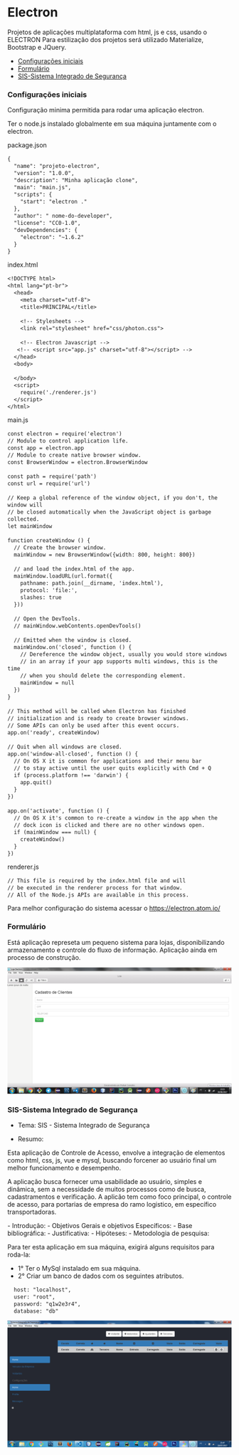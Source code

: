 # Electron
Projetos de aplicações multiplataforma com html, js e css, usando o ELECTRON
Para estilização dos projetos será utilizado Materialize, Bootstrap e JQuery.

 - [Configurações iniciais](#configurações-iniciais)
 - [Formulário](#formulário)
 - [SIS-Sistema Integrado de Segurança](#sis-sistema-integrado-de-segurança)


### Configurações iniciais

Configuração minima permitida para rodar uma aplicação electron.

Ter o node.js instalado globalmente em sua máquina juntamente com o electron.

package.json
```
{
  "name": "projeto-electron",
  "version": "1.0.0",
  "description": "Minha aplicação clone",
  "main": "main.js",
  "scripts": {
    "start": "electron ."
  },
  "author": " nome-do-developer",
  "license": "CC0-1.0",
  "devDependencies": {
    "electron": "~1.6.2"
  }
}
```
index.html
```
<!DOCTYPE html>
<html lang="pt-br">
  <head>
    <meta charset="utf-8">
    <title>PRINCIPAL</title>

    <!-- Stylesheets -->
    <link rel="stylesheet" href="css/photon.css">

    <!-- Electron Javascript -->
   <!-- <script src="app.js" charset="utf-8"></script> -->
  </head>
  <body>
   
  </body>
  <script>
    require('./renderer.js')
  </script>
</html>
```
main.js
```
const electron = require('electron')
// Module to control application life.
const app = electron.app
// Module to create native browser window.
const BrowserWindow = electron.BrowserWindow

const path = require('path')
const url = require('url')

// Keep a global reference of the window object, if you don't, the window will
// be closed automatically when the JavaScript object is garbage collected.
let mainWindow

function createWindow () {
  // Create the browser window.
  mainWindow = new BrowserWindow({width: 800, height: 800})

  // and load the index.html of the app.
  mainWindow.loadURL(url.format({
    pathname: path.join(__dirname, 'index.html'),
    protocol: 'file:',
    slashes: true
  }))

  // Open the DevTools.
  // mainWindow.webContents.openDevTools()

  // Emitted when the window is closed.
  mainWindow.on('closed', function () {
    // Dereference the window object, usually you would store windows
    // in an array if your app supports multi windows, this is the time
    // when you should delete the corresponding element.
    mainWindow = null
  })
}

// This method will be called when Electron has finished
// initialization and is ready to create browser windows.
// Some APIs can only be used after this event occurs.
app.on('ready', createWindow)

// Quit when all windows are closed.
app.on('window-all-closed', function () {
  // On OS X it is common for applications and their menu bar
  // to stay active until the user quits explicitly with Cmd + Q
  if (process.platform !== 'darwin') {
    app.quit()
  }
})

app.on('activate', function () {
  // On OS X it's common to re-create a window in the app when the
  // dock icon is clicked and there are no other windows open.
  if (mainWindow === null) {
    createWindow()
  }
})
```
renderer.js
```
// This file is required by the index.html file and will
// be executed in the renderer process for that window.
// All of the Node.js APIs are available in this process.

```
Para melhor configuração do sistema acessar o https://electron.atom.io/

### Formulário

Está aplicação represeta um pequeno sistema para lojas, disponibilizando armazenamento e controle do fluxo de informação.
Aplicação ainda em processo de construção.


<img src="https://github.com/rafaelcarvalhocaetano/Electron/blob/master/formulario/img/formulario.png">

### SIS-Sistema Integrado de Segurança

- Tema: SIS - Sistema Integrado de Segurança

- Resumo:

<p>Esta aplicação de Controle de Acesso, envolve a integração de elementos como html, css, js, vue e mysql, buscando forcener ao usuário final um melhor funcionamento e desempenho.</p>

<p>A aplicação busca fornecer uma usabilidade ao usuário, simples e dinâmica, sem a necessidade de muitos processos como de busca, cadastramentos e verificação.
A aplicão tem como foco principal, o controle de acesso, para portarias de empresa do ramo logistico, em específico transportadoras.</p>
- Introdução:
- Objetivos Gerais e objetivos Específicos:
- Base bibliográfica:
- Justificativa:
- Hipóteses:
- Metodologia de pesquisa:



Para ter esta aplicação em sua máquina, exigirá alguns requisitos para roda-la:

- 1° Ter o MySql instalado em sua máquina.
- 2° Criar um banco de dados com os seguintes atributos.
 
 ```
   host: "localhost",
   user: "root",
   password: "q1w2e3r4",
   database: "db"
 
 ```


<img src="https://github.com/rafaelcarvalhocaetano/Electron/blob/master/SIS-Cadastro/img/sis.png">
